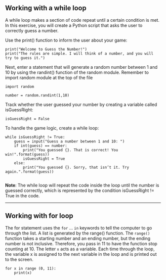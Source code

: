 ## Working with a while loop
A while loop makes a section of code repeat until a certain condition is met. 
In this exercise, you will create a Python script that asks the user to correctly guess a number.

Use the print() function to inform the user about your game:

```
print("Welcome to Guess the Number!")
print("The rules are simple. I will think of a number, and you will try to guess it.")

```

Next, enter a statement that will generate a random number between 1 and 10 by using the randint() function of the random module.
Remember to import random module at the top of the file

```
import random

```

```
number = random.randint(1,10)

```
Track whether the user guessed your number by creating a variable called isGuessRight:

```
isGuessRight = False

```

To handle the game logic, create a while loop:

```
while isGuessRight != True:
    guess = input("Guess a number between 1 and 10: ")
    if int(guess) == number:
        print("You guessed {}. That is correct! You win!".format(guess))
        isGuessRight = True
    else:
        print("You guessed {}. Sorry, that isn’t it. Try again.".format(guess))


```
**Note**: The while loop will repeat the code inside the loop until the number is guessed correctly, which is represented by the condition isGuessRight != True in the code. 

---

## Working with for loop

The for statement uses the `for` … `in` keywords to tell the computer to go through the list. 
A list is generated by the range() function. 
The `range()` function takes a starting number and an ending number, but the ending number is not inclusive. Therefore, you pass in 11 to have the function stop counting at 10. 
The letter `x` acts as a variable. Each time through the loop, the variable x is assigned to the next variable in the loop and is printed out to the screen.

```
for x in range (0, 11):
    print(x)

```
